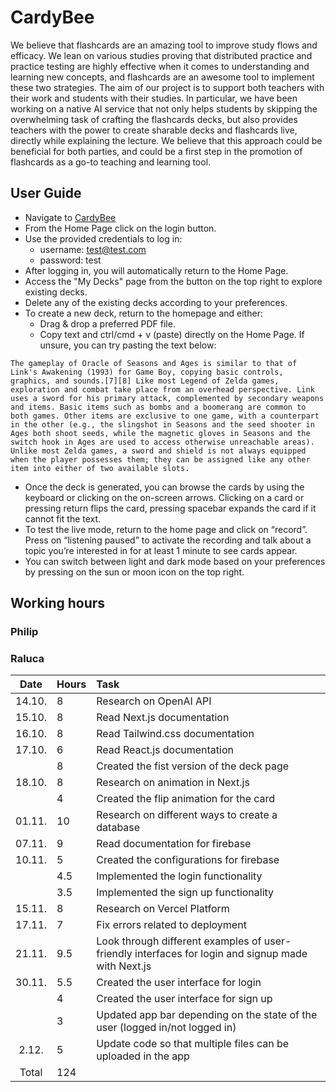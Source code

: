 # CardyBee
We believe that flashcards are an amazing tool to improve study flows and efficacy. We lean on various studies proving that distributed practice and practice testing are highly effective when it comes to understanding and learning new concepts, and flashcards are an awesome tool to implement these two strategies. The aim of our project is to support both teachers with their work and students with their studies. In particular, we have been working on a native AI service that not only helps students by skipping the overwhelming task of crafting the flashcards decks, but also provides teachers with the power to create sharable decks and flashcards live, directly while explaining the lecture. We believe that this approach could be beneficial for both parties, and could be a first step in the promotion of flashcards as a go-to teaching and learning tool.

## User Guide
* Navigate to [CardyBee](https://cardybee.vercel.app/)
* From the Home Page click on the login button.
* Use the provided credentials to log in:
  * username: test@test.com
  * password: test
* After logging in, you will automatically return to the Home Page.
* Access the "My Decks" page from the button on the top right to explore existing decks.
* Delete any of the existing decks according to your preferences.
* To create a new deck, return to the homepage and either:
  * Drag & drop a preferred PDF file.
  * Copy text and ctrl/cmd + v (paste) directly on the Home Page.
If unsure, you can try pasting the text below:
```
The gameplay of Oracle of Seasons and Ages is similar to that of Link's Awakening (1993) for Game Boy, copying basic controls, graphics, and sounds.[7][8] Like most Legend of Zelda games, exploration and combat take place from an overhead perspective. Link uses a sword for his primary attack, complemented by secondary weapons and items. Basic items such as bombs and a boomerang are common to both games. Other items are exclusive to one game, with a counterpart in the other (e.g., the slingshot in Seasons and the seed shooter in Ages both shoot seeds, while the magnetic gloves in Seasons and the switch hook in Ages are used to access otherwise unreachable areas). Unlike most Zelda games, a sword and shield is not always equipped when the player possesses them; they can be assigned like any other item into either of two available slots.
```
* Once the deck is generated, you can browse the cards by using the keyboard or clicking on the on-screen arrows. Clicking on a card or pressing return flips the card, pressing spacebar expands the card if it cannot fit the text.
* To test the live mode, return to the home page and click on “record”. Press on “listening paused” to activate the recording and talk about a topic you’re interested in for at least 1 minute to see cards appear.
* You can switch between light and dark mode based on your preferences by pressing on the sun or moon icon on the top right.

## Working hours
### Philip

### Raluca
| Date | Hours | Task  |
| :----:|:-----| :-----|
| 14.10. | 8    | Research on OpenAI API |
| 15.10. | 8    | Read Next.js documentation |
| 16.10. | 8    | Read Tailwind.css documentation |
| 17.10. | 6    | Read React.js documentation |
|    | 8    | Created the fist version of the deck page |
| 18.10. | 8    | Research on animation in Next.js |
|       | 4    | Created the flip animation for the card |
| 01.11. | 10    | Research on different ways to create a database |
| 07.11. | 9    | Read documentation for firebase |
| 10.11. | 5    | Created the configurations for firebase |
|       | 4.5    | Implemented the login functionality |
|       | 3.5    | Implemented the sign up functionality |
| 15.11. | 8    | Research on Vercel Platform |
| 17.11. | 7    | Fix errors related to deployment |
| 21.11. | 9.5    | Look through different examples of user-friendly interfaces for login and signup made with Next.js |
| 30.11. | 5.5    | Created the user interface for login |
|       | 4    | Created the user interface for sign up |
|       | 3    | Updated app bar depending on the state of the user (logged in/not logged in) |
| 2.12.  | 5    | Update code so that multiple files can be uploaded in the app |
| Total   | 124   | | 
